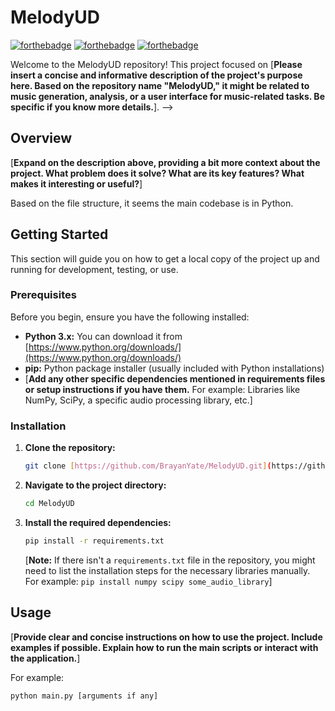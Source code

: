 # MelodyUD

[![forthebadge](https://img.shields.io/github/license/BrayanYate/MelodyUD)](https://github.com/BrayanYate/MelodyUD/blob/main/https://www.google.com/search?q=LICENSE)
[![forthebadge](https://img.shields.io/github/languages/top/BrayanYate/MelodyUD)](https://github.com/BrayanYate/MelodyUD)
[![forthebadge](https://img.shields.io/github/last-commit/BrayanYate/MelodyUD)](https://github.com/BrayanYate/MelodyUD/commits/main)

 Welcome to the MelodyUD repository! This project focused on [**Please insert a concise and informative description of the project's purpose here. Based on the repository name "MelodyUD," it might be related to music generation, analysis, or a user interface for music-related tasks. Be specific if you know more details.**]. -->

## Overview

[**Expand on the description above, providing a bit more context about the project. What problem does it solve? What are its key features? What makes it interesting or useful?**]

Based on the file structure, it seems the main codebase is in Python.

## Getting Started

This section will guide you on how to get a local copy of the project up and running for development, testing, or use.

### Prerequisites

Before you begin, ensure you have the following installed:

* **Python 3.x:** You can download it from [https://www.python.org/downloads/](https://www.python.org/downloads/)
* **pip:** Python package installer (usually included with Python installations)
* [**Add any other specific dependencies mentioned in requirements files or setup instructions if you have them.** For example: Libraries like NumPy, SciPy, a specific audio processing library, etc.]

### Installation

1.  **Clone the repository:**
    ```bash
    git clone [https://github.com/BrayanYate/MelodyUD.git](https://github.com/BrayanYate/MelodyUD.git)
    ```
2.  **Navigate to the project directory:**
    ```bash
    cd MelodyUD
    ```
3.  **Install the required dependencies:**
    ```bash
    pip install -r requirements.txt
    ```
    [**Note:** If there isn't a `requirements.txt` file in the repository, you might need to list the installation steps for the necessary libraries manually. For example: `pip install numpy scipy some_audio_library`]

## Usage

[**Provide clear and concise instructions on how to use the project. Include examples if possible. Explain how to run the main scripts or interact with the application.**]

For example:

```bash
python main.py [arguments if any]